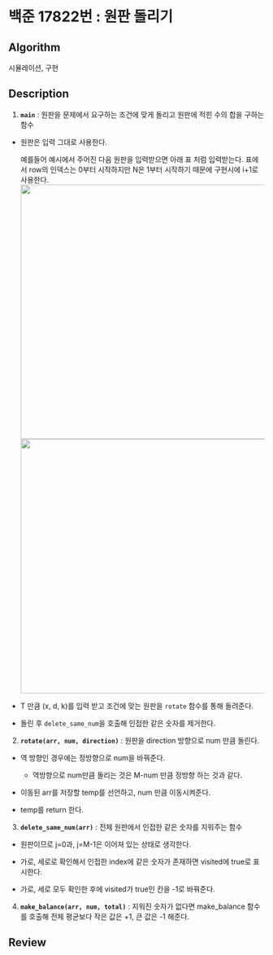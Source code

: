 # 백준 17822번 : 원판 돌리기

## Algorithm

시뮬레이션, 구현

## Description

1. **`main`** : 원판을 문제에서 요구하는 조건에 맞게 돌리고 원판에 적힌 수의 합을 구하는 함수

+ 원판은 입력 그대로 사용한다.

    예를들어 예시에서 주어진 다음 원판을 입력받으면 아래 표 처럼 입력받는다. 표에서 row의 인덱스는 0부터 시작하지만 N은 1부터 시작하기 때문에 구현시에 i+1로 사용한다.
    <img src="https://user-images.githubusercontent.com/33089715/111255942-6637a200-865b-11eb-8868-9b91cdc9a5fc.png" width="500">
    <img src="https://user-images.githubusercontent.com/33089715/111256225-f37af680-865b-11eb-9e55-15f45f00fffd.png" width="500">

+ T 만큼 (x, d, k)를 입력 받고 조건에 맞는 원판을 `rotate` 함수를 통해 돌려준다.

+ 돌린 후 `delete_same_num`을 호출해 인접한 같은 숫자를 제거한다.

2. **`rotate(arr, num, direction)`** : 원판을 direction 방향으로 num 만큼 돌린다.

+ 역 방향인 경우에는 정방향으로 num을 바꿔준다.
    + 역방향으로 num만큼 돌리는 것은 M-num 만큼 정방향 하는 것과 같다.

+ 이동된 arr를 저장할 temp를 선언하고, num 만큼 이동시켜준다.

+ temp를 return 한다.

3. **`delete_same_num(arr)`** : 전체 원판에서 인접한 같은 숫자를 지워주는 함수

+ 원판이므로 j=0과, j=M-1은 이어져 있는 상태로 생각한다.

+ 가로, 세로로 확인해서 인접한 index에 같은 숫자가 존재하면 visited에 true로 표시한다.

+ 가로, 세로 모두 확인한 후에 visited가 true인 칸을 -1로 바꿔준다.
    
4. **`make_balance(arr, num, total)`** : 지워진 숫자가 없다면 make_balance 함수를 호출해 전체 평균보다 작은 값은 +1, 큰 값은 -1 해준다.
## Review


